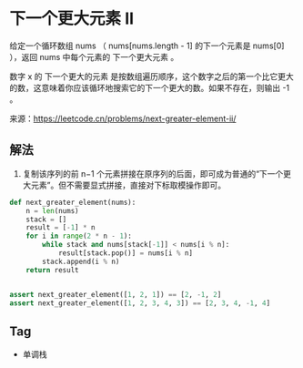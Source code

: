 # 下一个更大元素 II
给定一个循环数组 nums （ nums[nums.length - 1] 的下一个元素是 nums[0] ），返回 nums 中每个元素的 下一个更大元素 。

数字 x 的 下一个更大的元素 是按数组遍历顺序，这个数字之后的第一个比它更大的数，这意味着你应该循环地搜索它的下一个更大的数。如果不存在，则输出 -1 。

来源：https://leetcode.cn/problems/next-greater-element-ii/

## 解法
1. 复制该序列的前 n−1 个元素拼接在原序列的后面，即可成为普通的“下一个更大元素”。但不需要显式拼接，直接对下标取模操作即可。
```python
def next_greater_element(nums):
    n = len(nums)
    stack = []
    result = [-1] * n
    for i in range(2 * n - 1):
        while stack and nums[stack[-1]] < nums[i % n]:
            result[stack.pop()] = nums[i % n]
        stack.append(i % n)
    return result


assert next_greater_element([1, 2, 1]) == [2, -1, 2]
assert next_greater_element([1, 2, 3, 4, 3]) == [2, 3, 4, -1, 4]
```

## Tag
- 单调栈